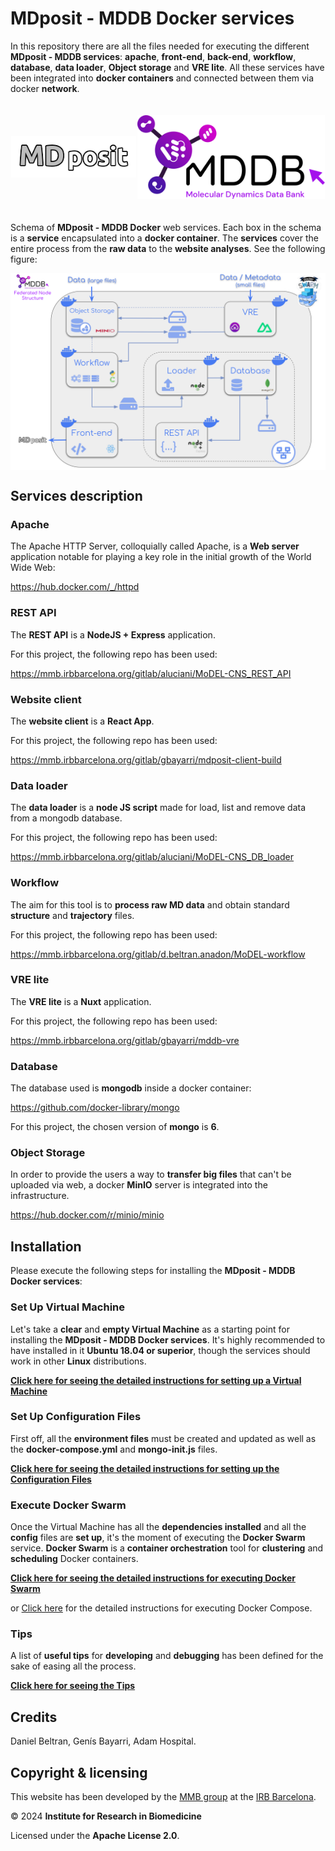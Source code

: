 
# MDposit - MDDB Docker services

In this repository there are all the files needed for executing the different **MDposit - MDDB services**: **apache**, **front-end**, **back-end**, **workflow**, **database**, **data loader**, **Object storage** and **VRE lite**. All these services have been integrated into **docker containers** and connected between them via docker **network**. 

<div align="center" style="display:flex;align-items:center;justify-content:space-around;padding:20px 0;">
<a href="https://mdposit.mddbr.eu/"><img src="readme/logo-mdposit.png" alt="mdposit" width="200"/></a><a href="https://mddbr.eu"><img src="readme/logo-MDDB.png" alt="MDDB" width="300"/></a>
</div>

Schema of **MDposit - MDDB Docker** web services. Each box in the schema is a **service** encapsulated into a **docker container**. The **services** cover the entire process from the **raw data** to the **website analyses**. See the following figure:

<div align="center" style="display:flex;align-items:center;justify-content:space-around;">
<img src="readme/schema.png" alt="mdposit" />
</div>

## Services description

### Apache

The Apache HTTP Server, colloquially called Apache, is a **Web server** application notable for playing a key role in the initial growth of the World Wide Web:

https://hub.docker.com/_/httpd

### REST API

The **REST API** is a **NodeJS + Express** application.

For this project, the following repo has been used:

https://mmb.irbbarcelona.org/gitlab/aluciani/MoDEL-CNS_REST_API

### Website client

The **website client** is a **React App**.

For this project, the following repo has been used:

https://mmb.irbbarcelona.org/gitlab/gbayarri/mdposit-client-build

### Data loader

The **data loader** is a  **node JS script** made for load, list and remove data from a mongodb database.

For this project, the following repo has been used:

https://mmb.irbbarcelona.org/gitlab/aluciani/MoDEL-CNS_DB_loader

### Workflow

The aim for this tool is to **process raw MD data** and obtain standard **structure** and **trajectory** files.

For this project, the following repo has been used:

https://mmb.irbbarcelona.org/gitlab/d.beltran.anadon/MoDEL-workflow

### VRE lite

The **VRE lite** is a **Nuxt** application.

For this project, the following repo has been used:

https://mmb.irbbarcelona.org/gitlab/gbayarri/mddb-vre

### Database

The database used is **mongodb** inside a docker container:

https://github.com/docker-library/mongo

For this project, the chosen version of **mongo** is **6**.

### Object Storage

In order to provide the users a way to **transfer big files** that can't be uploaded via web, a docker **MinIO** server is integrated into the infrastructure.

https://hub.docker.com/r/minio/minio

## Installation

Please execute the following steps for installing the **MDposit - MDDB Docker services**:

### Set Up Virtual Machine

Let's take a **clear** and **empty Virtual Machine** as a starting point for installing the **MDposit - MDDB Docker services**. It's highly recommended to have installed in it **Ubuntu 18.04 or superior**, though the services should work in other **Linux** distributions.

[**Click here for seeing the detailed instructions for setting up a Virtual Machine**](readme/setup.md)

### Set Up Configuration Files

First off, all the **environment files** must be created and updated as well as the **docker-compose.yml** and **mongo-init.js** files. 

[**Click here for seeing the detailed instructions for setting up the Configuration Files**](readme/config.md)

### Execute Docker Swarm

Once the Virtual Machine has all the **dependencies installed** and all the **config** files are **set up**, it's the moment of executing the **Docker Swarm** service. **Docker Swarm** is a **container orchestration** tool for **clustering** and **scheduling** Docker containers. 

[**Click here for seeing the detailed instructions for executing Docker Swarm**](readme/docker-swarm.md)

 or [Click here](readme/docker-compose.md) for the detailed instructions for executing Docker Compose.

### Tips

A list of **useful tips** for **developing** and **debugging** has been defined for the sake of easing all the process.

[**Click here for seeing the Tips**](readme/tips.md)

## Credits

Daniel Beltran, Genís Bayarri, Adam Hospital.

## Copyright & licensing

This website has been developed by the [MMB group](https://mmb.irbbarcelona.org) at the [IRB Barcelona](https://irbbarcelona.org).

© 2024 **Institute for Research in Biomedicine**

Licensed under the **Apache License 2.0**.